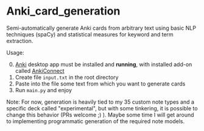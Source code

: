 # Anki_card_generation

Semi-automatically generate Anki cards from arbitrary text using basic NLP techniques (spaCy) and statistical measures for keyword and term extraction.

Usage:

0. [Anki](https://apps.ankiweb.net/) desktop app must be installed and **running**, with installed add-on called [AnkiConnect](https://ankiweb.net/shared/info/2055492159)
1. Create file `input.txt` in the root directory
2. Paste into the file some text from which you want to generate cards
3. Run `main.py` and enjoy

Note: For now, generation is heavily tied to my 35 custom note types and a specific deck called "experimental", but with some tinkering, it is possible to change this behavior (PRs welcome ;) ). Maybe some time I will get around to implementing programmatic generation of the required note models.
